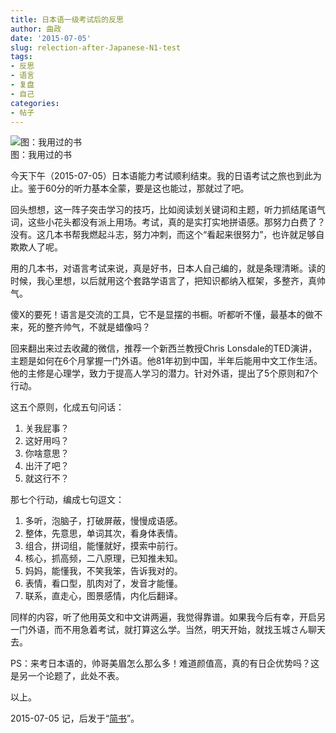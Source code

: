 ```yaml
---
title: 日本语一级考试后的反思
author: 曲政
date: '2015-07-05'
slug: relection-after-Japanese-N1-test
tags:
- 反思
- 语言
- 复盘
- 自己
categories:
- 帖子
---
```


![图：我用过的书](https://tva1.sinaimg.cn/large/006tNbRwgy1g9wdmylz74j30f205zmy4.jpg)  
图：我用过的书

今天下午（2015-07-05）日本语能力考试顺利结束。我的日语考试之旅也到此为止。鉴于60分的听力基本全蒙，要是这也能过，那就过了吧。

回头想想，这一阵子突击学习的技巧，比如阅读划关键词和主题，听力抓结尾语气词，这些小花头都没有派上用场。考试，真的是实打实地拼语感。那努力白费了？没有。这几本书帮我燃起斗志，努力冲刺，而这个“看起来很努力”，也许就足够自欺欺人了呢。

用的几本书，对语言考试来说，真是好书，日本人自己编的，就是条理清晰。读的时候，我心里想，以后就用这个套路学语言了，把知识都纳入框架，多整齐，真帅气。

傻X的要死！语言是交流的工具，它不是显摆的书橱。听都听不懂，最基本的做不来，死的整齐帅气，不就是蜡像吗？

回来翻出来过去收藏的微信，推荐一个新西兰教授Chris Lonsdale的TED演讲，主题是如何在6个月掌握一门外语。他81年初到中国，半年后能用中文工作生活。他的主修是心理学，致力于提高人学习的潜力。针对外语，提出了5个原则和7个行动。

这五个原则，化成五句问话：

1.  关我屁事？
2.  这好用吗？
3.  你啥意思？
4.  出汗了吧？
5.  就这行不？

那七个行动，编成七句逗文：

1.  多听，泡脑子，打破屏蔽，慢慢成语感。
2.  整体，先意思，单词其次，看身体表情。
3.  组合，拼词组，能懂就好，摸索中前行。
4.  核心，抓高频，二八原理，已知推未知。
5.  妈妈，能懂我，不笑我笨，告诉我对的。
6.  表情，看口型，肌肉对了，发音才能懂。
7.  联系，直走心，图景感情，内化后翻译。

同样的内容，听了他用英文和中文讲两遍，我觉得靠谱。如果我今后有幸，开启另一门外语，而不用急着考试，就打算这么学。当然，明天开始，就找玉城さん聊天去。

PS：来考日本语的，帅哥美眉怎么那么多！难道颜值高，真的有日企优势吗？这是另一个论题了，此处不表。

以上。

2015-07-05 记，后发于“[简书](https://www.jianshu.com/p/3b325403a831)”。